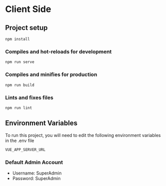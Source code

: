 # Client Side

## Project setup
```
npm install
```

### Compiles and hot-reloads for development
```
npm run serve
```

### Compiles and minifies for production
```
npm run build
```

### Lints and fixes files
```
npm run lint
```

## Environment Variables

To run this project, you will need to edit the following environment variables in the .env file

`VUE_APP_SERVER_URL`

### Default Admin Account 
- Username: SuperAdmin
- Password: SuperAdmin

